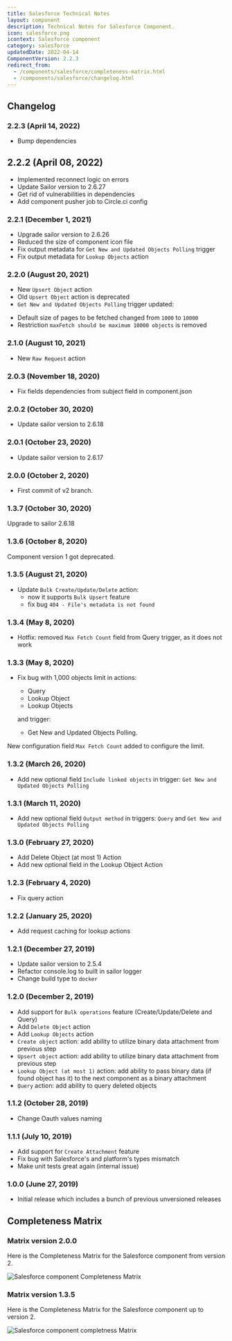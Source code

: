 ```yaml
---
title: Salesforce Technical Notes
layout: component
description: Technical Notes for Salesforce Component.
icon: salesforce.png
icontext: Salesforce component
category: salesforce
updatedDate: 2022-04-14
ComponentVersion: 2.2.3
redirect_from:
  - /components/salesforce/completeness-matrix.html
  - /components/salesforce/changelog.html
---
```


## Changelog

### 2.2.3 (April 14, 2022)

* Bump dependencies

## 2.2.2 (April 08, 2022)

* Implemented reconnect logic on errors
* Update Sailor version to 2.6.27
* Get rid of vulnerabilities in dependencies
* Add component pusher job to Circle.ci config

### 2.2.1 (December 1, 2021)

* Upgrade sailor version to 2.6.26
* Reduced the size of component icon file
* Fix output metadata for `Get New and Updated Objects Polling` trigger
* Fix output metadata for `Lookup Objects` action

### 2.2.0 (August 20, 2021)

* New `Upsert Object` action
* Old `Upsert Object` action is deprecated
* `Get New and Updated Objects Polling` trigger updated:
 - Default size of pages to be fetched changed from `1000` to `10000`
 - Restriction `maxFetch should be maximum 10000 objects` is removed

### 2.1.0 (August 10, 2021)

* New `Raw Request` action

### 2.0.3 (November 18, 2020)

* Fix fields dependencies from subject field in component.json

### 2.0.2 (October 30, 2020)

* Update sailor version to 2.6.18

### 2.0.1 (October 23, 2020)

* Update sailor version to 2.6.17

### 2.0.0 (October 2, 2020)

* First commit of v2 branch.

### 1.3.7 (October 30, 2020)

Upgrade to sailor 2.6.18

### 1.3.6 (October 8, 2020)

Component version 1 got deprecated.

### 1.3.5 (August 21, 2020)

* Update `Bulk Create/Update/Delete` action:
   - now it supports `Bulk Upsert` feature
   - fix bug `404 - File's metadata is not found`

### 1.3.4 (May 8, 2020)

* Hotfix: removed `Max Fetch Count` field from Query trigger, as it does not work

### 1.3.3 (May 8, 2020)

* Fix bug with 1,000 objects limit in actions:
  - Query
  - Lookup Object
  - Lookup Objects

  and trigger:
  - Get New and Updated Objects Polling.

New configuration field `Max Fetch Count` added to configure the limit.

### 1.3.2 (March 26, 2020)

* Add new optional field `Include linked objects` in trigger: `Get New and Updated Objects Polling`

### 1.3.1 (March 11, 2020)

* Add new optional field `Output method` in triggers: `Query` and `Get New and Updated Objects Polling`

### 1.3.0 (February 27, 2020)

* Add Delete Object (at most 1) Action
* Add new optional field in the Lookup Object Action

### 1.2.3 (February 4, 2020)

* Fix query action

### 1.2.2 (January 25, 2020)

* Add request caching for lookup actions

### 1.2.1 (December 27, 2019)

* Update sailor version to 2.5.4
* Refactor console.log to built in sailor logger
* Change build type to `docker`

### 1.2.0 (December 2, 2019)

* Add support for `Bulk operations` feature (Create/Update/Delete and Query)
* Add `Delete Object` action
* Add `Lookup Objects` action
* `Create object` action: add ability to utilize binary data attachment from previous step
* `Upsert object` action: add ability to utilize binary data attachment from previous step
* `Lookup Object (at most 1)` action: add ability to pass binary data (if found object has it) to the next component as a binary attachment
* `Query` action: add ability to query deleted objects

### 1.1.2 (October 28, 2019)

* Change Oauth values naming

### 1.1.1 (July 10, 2019)

* Add support for `Create Attachment` feature
* Fix bug with Salesforce's and platform's types mismatch
* Make unit tests great again (internal issue)

### 1.0.0 (June 27, 2019)

* Initial release which includes a bunch of previous unversioned releases

## Completeness Matrix

### Matrix version 2.0.0

Here is the Completeness Matrix for the Salesforce component from version 2.

![Salesforce component Completeness Matrix](https://user-images.githubusercontent.com/16806832/93742890-972ca200-fbf7-11ea-9b7c-4a0aeff1c0fb.png)

### Matrix version 1.3.5

Here is the Completeness Matrix for the Salesforce component up to version 2.

![Salesforce component completness Matrix](https://user-images.githubusercontent.com/36419533/75436046-9a5ef880-595c-11ea-838f-32660c119972.png)
